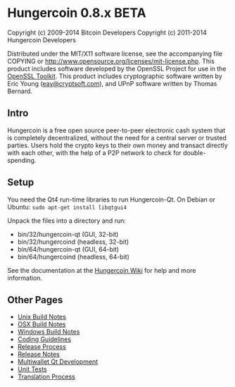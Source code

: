 Hungercoin 0.8.x BETA
====================

Copyright (c) 2009-2014 Bitcoin Developers
Copyright (c) 2011-2014 Hungercoin Developers

Distributed under the MIT/X11 software license, see the accompanying
file COPYING or http://www.opensource.org/licenses/mit-license.php.
This product includes software developed by the OpenSSL Project for use in the [OpenSSL Toolkit](http://www.openssl.org/). This product includes
cryptographic software written by Eric Young ([eay@cryptsoft.com](mailto:eay@cryptsoft.com)), and UPnP software written by Thomas Bernard.


Intro
---------------------
Hungercoin is a free open source peer-to-peer electronic cash system that is
completely decentralized, without the need for a central server or trusted
parties.  Users hold the crypto keys to their own money and transact directly
with each other, with the help of a P2P network to check for double-spending.


Setup
---------------------
You need the Qt4 run-time libraries to run Hungercoin-Qt. On Debian or Ubuntu:
	`sudo apt-get install libqtgui4`

Unpack the files into a directory and run:

- bin/32/hungercoin-qt (GUI, 32-bit)
- bin/32/hungercoind (headless, 32-bit)
- bin/64/hungercoin-qt (GUI, 64-bit)
- bin/64/hungercoind (headless, 64-bit)

See the documentation at the [Hungercoin Wiki](http://hungercoin.info)
for help and more information.


Other Pages
---------------------
- [Unix Build Notes](build-unix.md)
- [OSX Build Notes](build-osx.md)
- [Windows Build Notes](build-msw.md)
- [Coding Guidelines](coding.md)
- [Release Process](release-process.md)
- [Release Notes](release-notes.md)
- [Multiwallet Qt Development](multiwallet-qt.md)
- [Unit Tests](unit-tests.md)
- [Translation Process](translation_process.md)
